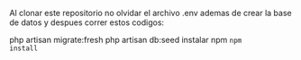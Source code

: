 Al clonar este repositorio no olvidar el archivo .env
ademas de crear la base de datos y despues correr estos codigos:


php artisan migrate:fresh
php artisan db:seed
instalar npm 
<code>npm install</code>
